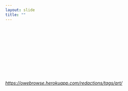```yaml
---
layout: slide
title: ""
---
```


<section>
<iframe class="stretch" frameborder="0" marginheight="0" marginwidth="0" data-src="https://owebrowse.herokuapp.com/redactions/tags/art/"></iframe>
<h6><a class="external" href="https://owebrowse.herokuapp.com/redactions/tags/art/">https://owebrowse.herokuapp.com/redactions/tags/art/</a></h6>
</section>
